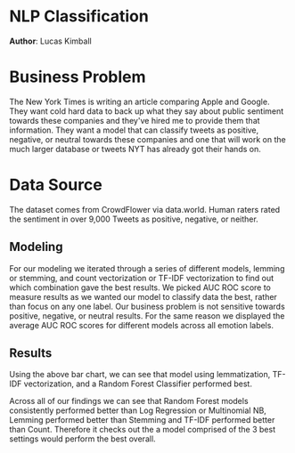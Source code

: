 # NLP Classification

**Author**: Lucas Kimball

# Business Problem

The New York Times is writing an article comparing Apple and Google. They want cold hard data to back up what they say about public sentiment towards these companies and they've hired me to provide them that information. They want a model that can classify tweets as positive, negative, or neutral towards these companies and one that will work on the much larger database or tweets NYT has already got their hands on. 

# Data Source

The dataset comes from CrowdFlower via data.world. Human raters rated the sentiment in over 9,000 Tweets as positive, negative, or neither.

## Modeling

For our modeling we iterated through a series of different models, lemming or stemming, and count vectorization or TF-IDF vectorization to find out which combination gave the best results. We picked AUC ROC score to measure results as we wanted our model to classify data the best, rather than focus on any one label. Our business problem is not sensitive towards positive, negative, or neutral results. For the same reason we displayed the average AUC ROC scores for different models across all emotion labels.

## Results

Using the above bar chart, we can see that model using lemmatization, TF-IDF vectorization, and a Random Forest Classifier performed best.

Across all of our findings we can see that Random Forest models consistently performed better than Log Regression or Multinomial NB, Lemming performed better than Stemming and TF-IDF performed better than Count. Therefore it checks out the a model comprised of the 3 best settings would perform the best overall.
